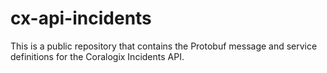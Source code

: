 # cx-api-incidents
This is a public repository that contains the Protobuf message and service definitions for the Coralogix Incidents API.
